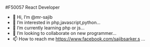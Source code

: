 #F50057 React Developer
<!-- 💻Software Engineer. -->
- 👋 Hi, I’m @mr-sajib
- 👀 I’m interested in php,javascript,python...
- 🌱 I’m currently learning php or js...
- 💞️ I’m looking to collaborate on new programmer...
- 📫 How to reach me https://www.facebook.com/sajibsarker.s ...

<!---
me-sajib/me-sajib is a ✨ special ✨ repository because its `README.md` (this file) appears on your GitHub profile.
You can click the Preview link to take a look at your changes.
--->
